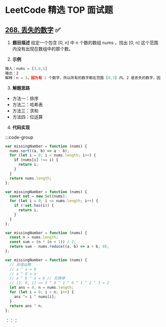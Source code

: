 # LeetCode 精选 TOP 面试题

## [268. 丢失的数字](https://leetcode-cn.com/problems/missing-number/) :white_check_mark:

1. **题目描述**
   给定一个包含 [0, n] 中 n 个数的数组 nums ，找出 [0, n] 这个范围内没有出现在数组中的那个数。

2. **示例**

```js
输入：nums = [3,0,1]
输出：2
解释：n = 3，因为有 3 个数字，所以所有的数字都在范围 [0,3] 内。2 是丢失的数字，因为它没有出现在 nums 中。
```

3. **解题思路**

- 方法一：排序
- 方法二：哈希表
- 方法三：求和
- 方法四：位运算

4. **代码实现**

:::code-group

```js [方法一：排序]
var missingNumber = function (nums) {
  nums.sort((a, b) => a - b);
  for (let i = 0; i < nums.length; i++) {
    if (nums[i] !== i) {
      return i;
    }
  }
  return nums.length;
};
```

```js [方法二：哈希表]
var missingNumber = function (nums) {
  const set = new Set(nums);
  for (let i = 0; i <= nums.length; i++) {
    if (!set.has(i)) {
      return i;
    }
  }
};
```

```js [方法三：求和]
var missingNumber = function (nums) {
  const n = nums.length;
  const sum = (n * (n + 1)) / 2;
  return sum - nums.reduce((a, b) => a + b, 0);
};
```

```js [方法四：位运算]
var missingNumber = function (nums) {
  // 异或运算
  // a ^ a = 0
  // a ^ 0 = a
  // a ^ b ^ a = b // 交换律
  // [3, 0, 1] => 3 ^ 0 ^ 1 ^ 0 ^ 1 ^ 2 ^ 3 = 2
  let ans = 0, n = nums.length;
  for (let i = 0; i < n; i++) {
    ans ^= i ^ nums[i];
  }
  return ans ^ n;
};
```

：：：
